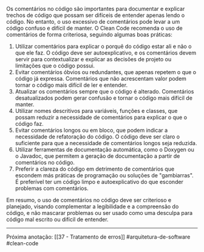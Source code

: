 Os comentários no código são importantes para documentar e explicar trechos de código que possam ser difíceis de entender apenas lendo o código. No entanto, o uso excessivo de comentários pode levar a um código confuso e difícil de manter. O Clean Code recomenda o uso de comentários de forma criteriosa, seguindo algumas boas práticas:

1.  Utilizar comentários para explicar o porquê do código estar ali e não o que ele faz. O código deve ser autoexplicativo, e os comentários devem servir para contextualizar e explicar as decisões de projeto ou limitações que o código possui.
2.  Evitar comentários óbvios ou redundantes, que apenas repetem o que o código já expressa. Comentários que não acrescentam valor podem tornar o código mais difícil de ler e entender.
3.  Atualizar os comentários sempre que o código é alterado. Comentários desatualizados podem gerar confusão e tornar o código mais difícil de manter.
4.  Utilizar nomes descritivos para variáveis, funções e classes, que possam reduzir a necessidade de comentários para explicar o que o código faz.
5.  Evitar comentários longos ou em bloco, que podem indicar a necessidade de refatoração do código. O código deve ser claro o suficiente para que a necessidade de comentários longos seja reduzida.
6.  Utilizar ferramentas de documentação automática, como o Doxygen ou o Javadoc, que permitem a geração de documentação a partir de comentários no código.
7.  Preferir a clareza do código em detrimento de comentários que escondem más práticas de programação ou soluções de "gambiarras". É preferível ter um código limpo e autoexplicativo do que esconder problemas com comentários.

Em resumo, o uso de comentários no código deve ser criterioso e planejado, visando complementar a legibilidade e a compreensão do código, e não mascarar problemas ou ser usado como uma desculpa para código mal escrito ou difícil de entender.

---
Próxima anotação: [[37 - Tratamento de erros]]
#arquitetura-de-software #clean-code